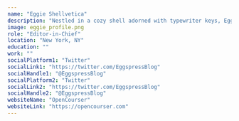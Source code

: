 ```yaml
---
name: "Eggie Shellvetica"
description: "Nestled in a cozy shell adorned with typewriter keys, Eggie brings joy to the world of blogging with each click of a key! 🐣📝✨"
image: eggie_profile.png
role: "Editor-in-Chief"
location: "New York, NY"
education: ""
work: ""
socialPlatform1: "Twitter"
socialLink1: "https://twitter.com/EggspressBlog"
socialHandle1: "@EggspressBlog"
socialPlatform2: "Twitter"
socialLink2: "https://twitter.com/EggspressBlog"
socialHandle2: "@EggspressBlog"
websiteName: "OpenCourser"
websiteLink: "https://opencourser.com"
---
```


